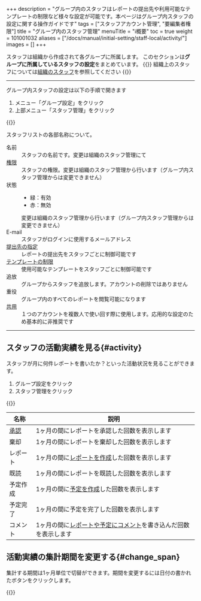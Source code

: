 +++
description = "グループ内のスタッフはレポートの提出先や利用可能なテンプレートの制限など様々な設定が可能です。本ページはグループ内スタッフの設定に関する操作ガイドです"
tags = ["スタッフアカウント管理", "要編集者権限"]
title = "グループ内のスタッフ管理"
menuTitle = "ℹ️概要"
toc = true
weight = 101001032
aliases = ["/docs/manual/initial-setting/staff-local/activity/"]
images = []
+++
 
 スタッフは組織から作成されて各グループに所属します。
 このセクションは**グループに所属しているスタッフの設定**をまとめています。
{{<info>}}
 組織上のスタッフについては[組織のスタッフ](/docs/manual/initial-setting/staff/rank/)を参照してください
{{</info>}}


---

グループ内スタッフの設定は以下の手順で開きます

1. メニュー「グループ設定」をクリック
2. 上部メニュー「スタッフ管理」をクリック

{{<appscreen filename="staff-local" title="スタッフアカウントの管理">}}

スタッフリストの各部名称について。
<dl class="basic">
<dt>名前</dt>
<dd>スタッフの名前です。変更は組織のスタッフ管理にて</dd>
<dt><a href="/docs/manual/initial-setting/staff/rank/">権限</a></dt>
<dd>スタッフの権限。変更は組織のスタッフ管理から行います（グループ内スタッフ管理からは変更できません）</dd>
<dt>状態</dt>
<dd><ul><li>緑：有効</li><li>赤：無効</li></ul>変更は組織のスタッフ管理から行います（グループ内スタッフ管理からは変更できません）</dd>
<dt>E-mail</dt>
<dd>スタッフがログインに使用するメールアドレス</dd>
<dt><a href="/docs/manual/initial-setting/staff-local/dist/">提出先の指定</a></dt>
<dd>レポートの提出先をスタッフごとに制御可能です</dd>
<dt><a href="/docs/manual/initial-setting/staff-local/template/">テンプレートの制限</a></dt>
<dd>使用可能なテンプレートをスタッフごとに制御可能です</dd>
<dt>追放</dt>
<dd>グループからスタッフを追放します。アカウントの削除ではありません</dd>
<dt>重役</dt>
<dd>グループ内のすべてのレポートを閲覧可能になります</dd>
<dt><a href="/docs/manual/initial-setting/staff-local/share/">共用</a></dt>
<dd>１つのアカウントを複数人で使い回す際に使用します。応用的な設定のため基本的に非推奨です</dd>
</dl>



---

## スタッフの活動実績を見る{#activity}

スタッフが月に何件レポートを書いたか？といった活動状況を見ることができます。

1. グループ設定をクリック
1. スタッフ管理をクリック

{{<appscreen filename="staff-activity" title="スタッフの活動実績を月ごとに表示">}}

|名称|説明|
|---|---|
|[承認](/docs/manual/read-report/state/)|1ヶ月の間にレポートを承認した回数を表示します|
|棄却|1ヶ月の間にレポートを棄却した回数を表示します|
|レポート|1ヶ月の間に[レポートを作成](/docs/manual/write-report/)した回数を表示します|
|既読|1ヶ月の間にレポートを既読した回数を表示します|
|予定作成|1ヶ月の間に[予定を作成](/docs/manual/event/list/)した回数を表示します|
|予定完了|1ヶ月の間に予定を完了した回数を表示します|
|コメント|1ヶ月の間に[レポートや予定にコメント](/docs/manual/read-report/comment/)を書き込んだ回数を表示します|

## 活動実績の集計期間を変更する{#change_span}

集計する期間は1ヶ月単位で切替ができます。期間を変更するには日付の書かれたボタンをクリックします。

{{<appscreen filename="change-span" title="スタッフの活動実績集計期間を変更する">}}

